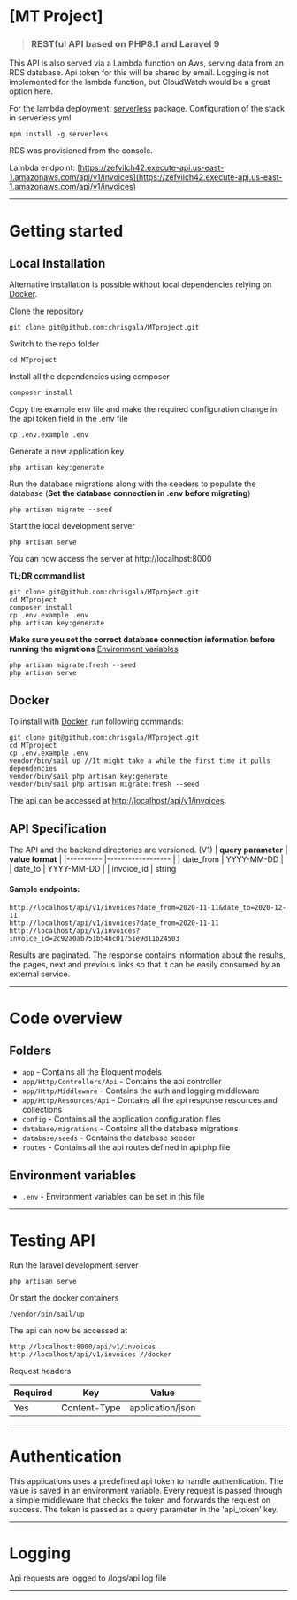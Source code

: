 # [MT Project]

> ### RESTful API based on PHP8.1 and Laravel 9

This API is also served via a Lambda function on Aws, serving data from an RDS database. Api token for this will be shared  by email. Logging is not implemented for the lambda function, but CloudWatch would be a great option here.

For the lambda deployment: [serverless](https://www.serverless.com/framework/docs/getting-started) package. Configuration of the stack in serverless.yml

    npm install -g serverless   

RDS was provisioned from the console.

Lambda endpoint: [https://zefvilch42.execute-api.us-east-1.amazonaws.com/api/v1/invoices](https://zefvilch42.execute-api.us-east-1.amazonaws.com/api/v1/invoices)

----------

# Getting started

## Local Installation


Alternative installation is possible without local dependencies relying on [Docker](#docker).

Clone the repository

    git clone git@github.com:chrisgala/MTproject.git

Switch to the repo folder

    cd MTproject

Install all the dependencies using composer

    composer install

Copy the example env file and make the required configuration change in the api token field in the .env file

    cp .env.example .env

Generate a new application key

    php artisan key:generate

Run the database migrations along with the seeders to populate the database (**Set the database connection in .env before migrating**)

    php artisan migrate --seed

Start the local development server

    php artisan serve

You can now access the server at http://localhost:8000

**TL;DR command list**

    git clone git@github.com:chrisgala/MTproject.git
    cd MTproject
    composer install
    cp .env.example .env
    php artisan key:generate

**Make sure you set the correct database connection information before running the migrations** [Environment variables](#environment-variables)

    php artisan migrate:fresh --seed
    php artisan serve

## Docker

To install with [Docker](https://www.docker.com), run following commands:

```
git clone git@github.com:chrisgala/MTproject.git
cd MTproject
cp .env.example .env
vendor/bin/sail up //It might take a while the first time it pulls dependencies
vendor/bin/sail php artisan key:generate
vendor/bin/sail php artisan migrate:fresh --seed
```

The api can be accessed at [http://localhost/api/v1/invoices](http://localhost/api/v1/invoices).

## API Specification
The API and the backend directories are versioned. (V1)
| **query parameter** 	| **value format**              |
|----------	|------------------	|
| date_from      	| YYYY-MM-DD     	|
| date_to      	| YYYY-MM-DD     	|
| invoice_id | string

#### Sample endpoints:
    http://localhost/api/v1/invoices?date_from=2020-11-11&date_to=2020-12-11
    http://localhost/api/v1/invoices?date_from=2020-11-11
    http://localhost/api/v1/invoices?invoice_id=2c92a0ab751b54bc01751e9d11b24503


Results are paginated. The response contains information about the results, the pages, next and previous links so that it can be easily consumed by an external service.

----------

# Code overview


## Folders

- `app` - Contains all the Eloquent models
- `app/Http/Controllers/Api` - Contains the api controller
- `app/Http/Middleware` - Contains the auth and logging middleware
- `app/Http/Resources/Api` - Contains all the api response resources and collections
- `config` - Contains all the application configuration files
- `database/migrations` - Contains all the database migrations
- `database/seeds` - Contains the database seeder
- `routes` - Contains all the api routes defined in api.php file

## Environment variables

- `.env` - Environment variables can be set in this file

----------

# Testing API

Run the laravel development server

    php artisan serve

Or start the docker containers

    /vendor/bin/sail/up

The api can now be accessed at

    http://localhost:8000/api/v1/invoices
    http://localhost/api/v1/invoices //docker


Request headers

| **Required** 	| **Key**              	| **Value**            	|
|----------	|------------------	|------------------	|
| Yes      	| Content-Type     	| application/json 	|

----------

# Authentication

This applications uses a predefined api token to handle authentication. The value is saved in an environment variable. Every request is passed through a simple middleware that checks the token and forwards the request on success. The token is passed as a query parameter in the 'api_token' key.

----------

# Logging

Api requests are logged to /logs/api.log file

----------
